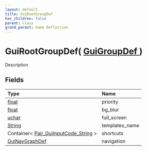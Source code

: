 ```yaml
---
layout: default
title: GuiRootGroupDef
has_children: false
parent: Class
grand_parent: Game Reflection
---
```

# GuiRootGroupDef( [ GuiGroupDef ](/riftbreaker-wiki/docs/game-reflection/classes/gui_group_def/) )
Description 

## Fields

| Type | Name |
|:----------|:--------------|
| [float](/riftbreaker-wiki/docs/game-reflection/components/float/) | priority |
| [float](/riftbreaker-wiki/docs/game-reflection/components/float/) | bg_blur |
| [uchar](/riftbreaker-wiki/docs/game-reflection/enums/uchar/) | full_screen |
| [String](/riftbreaker-wiki/docs/game-reflection/components/string/) | templates_name |
| Container< [Pair_GuiInputCode_String](/riftbreaker-wiki/docs/game-reflection/classes/pair__gui_input_code__string/) > | shortcuts |
| [GuiNavGraphDef](/riftbreaker-wiki/docs/game-reflection/classes/gui_nav_graph_def/) | navigation |


